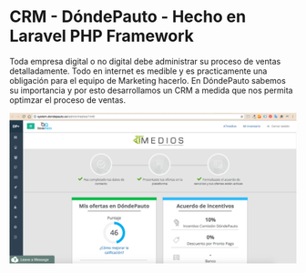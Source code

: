 # CRM - DóndePauto - Hecho en Laravel PHP Framework

Toda empresa digital o no digital debe administrar su proceso de ventas detalladamente. Todo en internet es medible y es practicamente una obligación para el equipo de Marketing hacerlo. En DóndePauto sabemos su importancia y por esto desarrollamos un CRM a medida que nos permita optimzar el proceso de ventas.  

![alt tag](https://raw.githubusercontent.com/andrestntx/dondepauto/master/public/demo.png)
